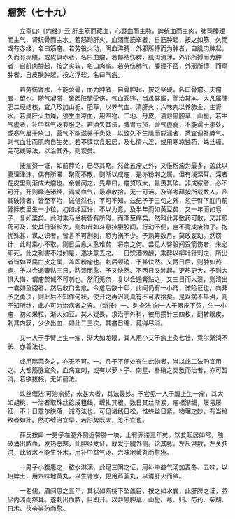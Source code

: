 ## 瘤赘（七十九）


&emsp;&emsp;立斋曰∶《内经》云∶肝主筋而藏血，心裹血而主脉，脾统血而主肉，肺司腠理而主气，肾统骨而主水。若怒动肝火，血涸而筋挛者，自筋肿起，按之如筋，久而或有赤缕，名曰筋瘤。若劳役火动，阴血沸腾，外邪所搏而为肿者，自肌肉肿起，久而有赤缕，或皮俱赤者，名曰血瘤。若郁结伤脾，肌肉消薄，外邪所搏而为肿者，自肌肉肿起，按之实软，名曰肉瘤。若劳伤肺气，腠理不密，外邪所搏，而壅肿者，自皮肤肿起，按之浮软，名曰气瘤。

&emsp;&emsp;若劳伤肾水，不能荣骨，而为肿者，自骨肿起，按之坚硬，名曰骨瘤。夫瘤者，留也。随气凝滞，皆因脏腑受伤，气血乖违，当求其属，而治其本。大凡属肝胆二经结核，宜八珍加山栀、胆草，以养气血、清肝火；六味丸以养肺金、生肾水。若属肝火血燥，须生血凉血，用四物、二地、丹皮、酒炒黑胆草、山栀。若中气虚者，补中益气汤兼服之。若治失其法，脾胃亏损，营气虚弱，不能濡于患处，或寒气凝于疮口，营气不能滋养于患处，以致久不生肌而成漏者，悉宜调补脾气，则气血壮而肌肉自生矣。若不慎饮食起居，及七情六淫，或用寒凉蚀药，蛛丝缠，芫花线等法，以治其外，则误矣。

&emsp;&emsp;按瘤赘一证，如前薛论，已尽其略。然此五瘤之外，又惟粉瘤为最多，盖此以腠理津沫，偶有所滞，聚而不散，则渐以成瘤，是亦粉刺之属，但有浅深耳。深者在皮里则渐成大瘤也。余尝闻之，先辈曰，瘤赘既大，最畏其破。非成脓者，必不可开。开则牵连诸经，漏竭血气，最难收拾，无一可活。及详考薛按所载数人，凡其破溃者，皆至不治，诚信然也，不可不知。兹纪予于三旬之外，忽于臀下肛门前骨际皮里生一小粒，初如绿豆许，不以为意，及半年而如黄豆矣，又一年而如皂子，复如栗矣。此时乘马坐椅皆有所碍，而渐至痛矣。然料此非敷药可散，又非煎药可及，使其日渐长大，则如升如斗悬挂腰股间，行动不便，岂不竟成废物乎。抱忧殊甚，谋之识者，皆言不可割刺，恐为祸不少。予熟筹数月，莫敢妄动。然窃计，此时乘小不取，则日后愈大愈难矣，将奈之何。尝见人臀股间受箭伤者，未必即死，此之利害不过如是，遂决意去之。一日饮酒微醺，乘醉以柳叶针刺之，所出者皆如豆腐白皮之属，盖即粉瘤也。刺后顿消，予甚快然。又两日后，则肿如热痈，予以会通膏贴三日，脓溃而愈，予又快然。不两日又肿起，更热更大，予则大惧大悔，谓瘤赘诚不可刺也。然而无奈，复以会通膏贴之，又三日而大溃，则溃出一囊如鱼胞者，然后收口全愈。今愈后数十年，此间仍有一小窍，诚险证也。向非予之勇决，则此后不知作何状，使开之再迟则真有不可收拾矣。是以病不早治，则不知所终，此亦可为治病者之鉴。（新按）一、刺灸法∶向一人于眼皮下弦，生一小瘤，初如米粒，渐大如豆。其人疑畏，求治于外科，彼用攒针三四枚，翻转眼皮，刺其内膜，少少出血，如此二三次，其瘤日缩，竟得尽消。

&emsp;&emsp;又一人于手臂上生一瘤，渐大如龙眼，其人用小艾于瘤上灸七壮，竟尔渐消不长，亦善法也。

&emsp;&emsp;或用隔蒜灸之，亦无不可。一、凡于不便处有生此物者，当以此二法酌宜用之。大都筋脉宜灸，血病宜刺，或有以萝卜子、南星、朴硝之类敷而治者，亦可暂消。若欲拔根，无如前法。

&emsp;&emsp;蛛丝缠法∶可治瘤赘，未甚大者，其法最妙。予尝见一人于腹上生一瘤，其大如胡桃，一治者取珠丝捻成粗线，缠扎其根。数日其丝渐紧，瘤根渐细，屡易屡细，不十日意尔脱落，诚奇法也。可见诸线日松，惟蛛丝日紧，物理之妙，有当格致者如此。然亦缠治宜早，若形势既大，恐不宜也。

&emsp;&emsp;薛氏按曰∶一男子左腿外侧近臀肿一块，上有赤缕三年矣。饮食起居如常，触破涌出脓血，发热恶寒，此胆经受证，故发于腿外侧。诊其脉，左尺洪数，左关弦洪，此肾水不能生肝木，用补中益气汤、六味地黄丸而愈痊。

&emsp;&emsp;一男子小腹患之，脓水淋漓，此足三阴之证，用补中益气汤加麦冬、五味，以培脾土，用六味地黄丸，以生肾水，更用芦荟丸，以清肝火而敛。

&emsp;&emsp;一老儒，眉间患之三年，其状如紫桃下坠盖目，按之如水囊，此肝脾之证，脓瘀内溃而然耳。遂刺出血脓，目即开。以炒黑胆草、山栀、芎、归、芍药、柴胡、白术、茯苓等药而愈。

